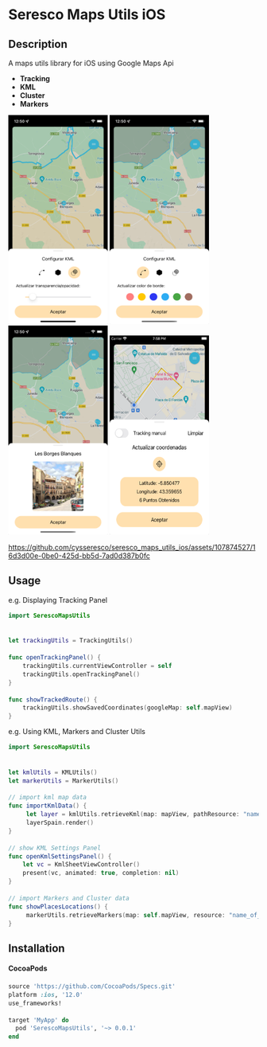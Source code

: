 Seresco Maps Utils iOS
=======

## Description

A maps utils library for iOS using Google Maps Api

- **Tracking**
- **KML**
- **Cluster**
- **Markers**

<p float="left">
  <img src="Art/img_change_opacity.png" width="200" height="420">
  <img src="Art/img_update_border.png" width="200" height="420">
  <img src="Art/img_show_info.png" width="200" height="420">
  <img src="Art/img_manual_tracking.png" width="200" height="400">
</p>

https://github.com/cysseresco/seresco_maps_utils_ios/assets/107874527/16d3d00e-0be0-425d-bb5d-7ad0d387b0fc

Usage
--------

e.g. Displaying Tracking Panel

```swift
import SerescoMapsUtils


let trackingUtils = TrackingUtils()

func openTrackingPanel() {
    trackingUtils.currentViewController = self
    trackingUtils.openTrackingPanel()
}

func showTrackedRoute() {
    trackingUtils.showSavedCoordinates(googleMap: self.mapView)
}
```

e.g. Using KML, Markers and Cluster Utils

```swift
import SerescoMapsUtils


let kmlUtils = KMLUtils()
let markerUtils = MarkerUtils()

// import kml map data
func importKmlData() {
     let layer = kmlUtils.retrieveKml(map: mapView, pathResource: "name_of_kml_resource", strokeColor: UIColor.black, fillColor: UIColor.gray, strokeWidth: 2)
     layerSpain.render()
}

// show KML Settings Panel
func openKmlSettingsPanel() {
    let vc = KmlSheetViewController()
    present(vc, animated: true, completion: nil)
}

// import Markers and Cluster data
func showPlacesLocations() {
     markerUtils.retrieveMarkers(map: self.mapView, resource: "name_of_cluster_resource", icon: "name_of_icon")
}
```

Installation
--------

#### CocoaPods

```ruby
source 'https://github.com/CocoaPods/Specs.git'
platform :ios, '12.0'
use_frameworks!

target 'MyApp' do
  pod 'SerescoMapsUtils', '~> 0.0.1'
end
```
